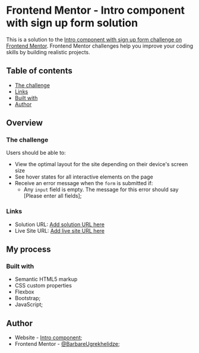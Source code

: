 # Frontend Mentor - Intro component with sign up form solution

This is a solution to the [Intro component with sign up form challenge on Frontend Mentor](https://github.com/barbare999/Intro-component.git). Frontend Mentor challenges help you improve your coding skills by building realistic projects. 

## Table of contents

  - [The challenge](#the-challenge)
  - [Links](#links)
  - [Built with](#built-with)
- [Author](#author)

## Overview

### The challenge

Users should be able to:

- View the optimal layout for the site depending on their device's screen size
- See hover states for all interactive elements on the page
- Receive an error message when the `form` is submitted if:
  - Any `input` field is empty. The message for this error should say [Please enter all fields];

### Links

- Solution URL: [Add solution URL here](https://github.com/barbare999/Intro-component.git)
- Live Site URL: [Add live site URL here](https://your-live-site-url.com)

## My process

### Built with

- Semantic HTML5 markup
- CSS custom properties
- Flexbox
- Bootstrap;
- JavaScript;

## Author

- Website - [Intro component](https://barbare999.github.io/Intro-component/);
- Frontend Mentor - [@BarbareUgrekhelidze](https://www.frontendmentor.io/profile/barbare999);